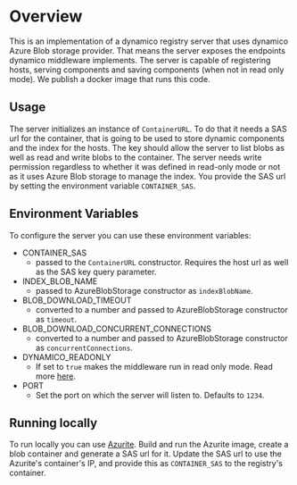 # Overview
This is an implementation of a dynamico registry server that uses dynamico Azure Blob storage provider. That means the server exposes the endpoints dynamico middleware implements. The server is capable of registering hosts, serving components and saving components (when not in read only mode). We publish a docker image that runs this code.

## Usage
The server initializes an instance of `ContainerURL`. To do that it needs a SAS url for the container, that is going to be used to store dynamic components and the index for the hosts. The key should allow the server to list blobs as well as read and write blobs to the container. The server needs write permission regardless to whether it was defined in read-only mode or not as it uses Azure Blob storage to manage the index. You provide the SAS url by setting the environment variable `CONTAINER_SAS`.

## Environment Variables
To configure the server you can use these environment variables:

 - CONTAINER_SAS
    - passed to the `ContainerURL` constructor. Requires the host url as well as the SAS key query parameter.
- INDEX_BLOB_NAME
    - passed to AzureBlobStorage constructor as `indexBlobName`.
- BLOB_DOWNLOAD_TIMEOUT
    - converted to a number and passed to AzureBlobStorage constructor as `timeout`.
- BLOB_DOWNLOAD_CONCURRENT_CONNECTIONS
    - converted to a number and passed to AzureBlobStorage constructor as `concurrentConnections`.
- DYNAMICO_READONLY
    - If set to `true` makes the middleware run in read only mode. Read more [here]('../../server/express-middleware').
- PORT
    - Set the port on which the server will listen to. Defaults to `1234`.

## Running locally
To run locally you can use [Azurite](https://github.com/Azure/Azurite). Build and run the Azurite image, create a blob container and generate a SAS url for it. Update the SAS url to use the Azurite's container's IP, and provide this as `CONTAINER_SAS` to the registry's container.